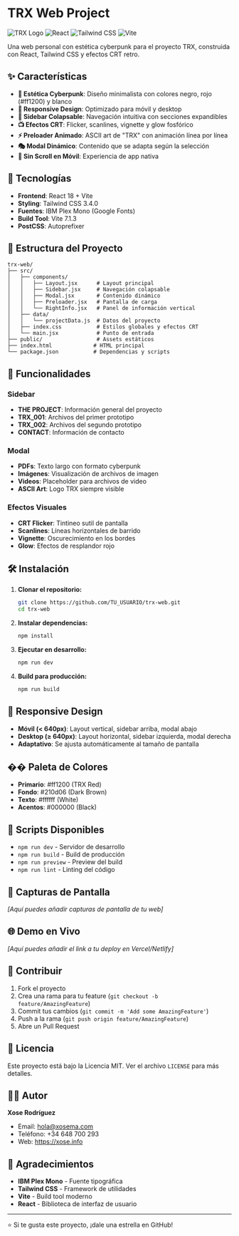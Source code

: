 # TRX Web Project

![TRX Logo](https://img.shields.io/badge/TRX-Cyberpunk%20Web-red)
![React](https://img.shields.io/badge/React-18.0.0-blue)
![Tailwind CSS](https://img.shields.io/badge/Tailwind-3.4.0-38B2AC)
![Vite](https://img.shields.io/badge/Vite-7.1.3-646CFF)

Una web personal con estética cyberpunk para el proyecto TRX, construida con React, Tailwind CSS y efectos CRT retro.

## ✨ Características

- **🎨 Estética Cyberpunk**: Diseño minimalista con colores negro, rojo (#ff1200) y blanco
- **📱 Responsive Design**: Optimizado para móvil y desktop
- **🔧 Sidebar Colapsable**: Navegación intuitiva con secciones expandibles
- **📺 Efectos CRT**: Flicker, scanlines, vignette y glow fosfórico
- **⚡ Preloader Animado**: ASCII art de "TRX" con animación línea por línea
- **🎭 Modal Dinámico**: Contenido que se adapta según la selección
- **📱 Sin Scroll en Móvil**: Experiencia de app nativa

## 🚀 Tecnologías

- **Frontend**: React 18 + Vite
- **Styling**: Tailwind CSS 3.4.0
- **Fuentes**: IBM Plex Mono (Google Fonts)
- **Build Tool**: Vite 7.1.3
- **PostCSS**: Autoprefixer

## 📁 Estructura del Proyecto

```
trx-web/
├── src/
│   ├── components/
│   │   ├── Layout.jsx      # Layout principal
│   │   ├── Sidebar.jsx     # Navegación colapsable
│   │   ├── Modal.jsx       # Contenido dinámico
│   │   ├── Preloader.jsx   # Pantalla de carga
│   │   └── RightInfo.jsx   # Panel de información vertical
│   ├── data/
│   │   └── projectData.js  # Datos del proyecto
│   ├── index.css           # Estilos globales y efectos CRT
│   └── main.jsx            # Punto de entrada
├── public/                 # Assets estáticos
├── index.html             # HTML principal
└── package.json           # Dependencias y scripts
```

## 🎯 Funcionalidades

### Sidebar
- **THE PROJECT**: Información general del proyecto
- **TRX_001**: Archivos del primer prototipo
- **TRX_002**: Archivos del segundo prototipo  
- **CONTACT**: Información de contacto

### Modal
- **PDFs**: Texto largo con formato cyberpunk
- **Imágenes**: Visualización de archivos de imagen
- **Videos**: Placeholder para archivos de video
- **ASCII Art**: Logo TRX siempre visible

### Efectos Visuales
- **CRT Flicker**: Tintineo sutil de pantalla
- **Scanlines**: Líneas horizontales de barrido
- **Vignette**: Oscurecimiento en los bordes
- **Glow**: Efectos de resplandor rojo

## 🛠️ Instalación

1. **Clonar el repositorio:**
   ```bash
   git clone https://github.com/TU_USUARIO/trx-web.git
   cd trx-web
   ```

2. **Instalar dependencias:**
   ```bash
   npm install
   ```

3. **Ejecutar en desarrollo:**
   ```bash
   npm run dev
   ```

4. **Build para producción:**
   ```bash
   npm run build
   ```

## 📱 Responsive Design

- **Móvil (< 640px)**: Layout vertical, sidebar arriba, modal abajo
- **Desktop (≥ 640px)**: Layout horizontal, sidebar izquierda, modal derecha
- **Adaptativo**: Se ajusta automáticamente al tamaño de pantalla

## �� Paleta de Colores

- **Primario**: #ff1200 (TRX Red)
- **Fondo**: #210d06 (Dark Brown)
- **Texto**: #ffffff (White)
- **Acentos**: #000000 (Black)

## 🔧 Scripts Disponibles

- `npm run dev` - Servidor de desarrollo
- `npm run build` - Build de producción
- `npm run preview` - Preview del build
- `npm run lint` - Linting del código

## 📸 Capturas de Pantalla

*[Aquí puedes añadir capturas de pantalla de tu web]*

## 🌐 Demo en Vivo

*[Aquí puedes añadir el link a tu deploy en Vercel/Netlify]*

## 🤝 Contribuir

1. Fork el proyecto
2. Crea una rama para tu feature (`git checkout -b feature/AmazingFeature`)
3. Commit tus cambios (`git commit -m 'Add some AmazingFeature'`)
4. Push a la rama (`git push origin feature/AmazingFeature`)
5. Abre un Pull Request

## 📄 Licencia

Este proyecto está bajo la Licencia MIT. Ver el archivo `LICENSE` para más detalles.

## 👨‍💻 Autor

**Xose Rodríguez**
- Email: hola@xosema.com
- Teléfono: +34 648 700 293
- Web: https://xose.info

## 🙏 Agradecimientos

- **IBM Plex Mono** - Fuente tipográfica
- **Tailwind CSS** - Framework de utilidades
- **Vite** - Build tool moderno
- **React** - Biblioteca de interfaz de usuario

---

⭐ Si te gusta este proyecto, ¡dale una estrella en GitHub!
